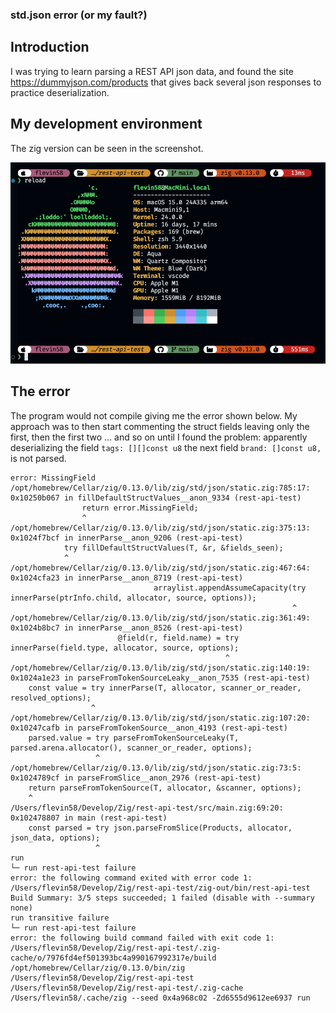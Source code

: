### std.json error (or my fault?)

## Introduction
I was trying to learn parsing a REST API json data, and found the site https://dummyjson.com/products that gives back several json responses to practice deserialization.

## My development environment

The zig version can be seen in the screenshot.

![alt text](<Capto_Capture 2024-10-07_01-15-39_AM.png>)

## The error
The program would not compile giving me the error shown below.
My approach was to then start commenting the struct fields leaving only the first, then the first two ... and so on until I found the problem: apparently deserializing the field ```tags: [][]const u8``` the next field ```brand: []const u8,``` is not parsed.


```
error: MissingField
/opt/homebrew/Cellar/zig/0.13.0/lib/zig/std/json/static.zig:785:17: 0x10250b067 in fillDefaultStructValues__anon_9334 (rest-api-test)
                return error.MissingField;
                ^
/opt/homebrew/Cellar/zig/0.13.0/lib/zig/std/json/static.zig:375:13: 0x1024f7bcf in innerParse__anon_9206 (rest-api-test)
            try fillDefaultStructValues(T, &r, &fields_seen);
            ^
/opt/homebrew/Cellar/zig/0.13.0/lib/zig/std/json/static.zig:467:64: 0x1024cfa23 in innerParse__anon_8719 (rest-api-test)
                                arraylist.appendAssumeCapacity(try innerParse(ptrInfo.child, allocator, source, options));
                                                               ^
/opt/homebrew/Cellar/zig/0.13.0/lib/zig/std/json/static.zig:361:49: 0x1024b8bc7 in innerParse__anon_8526 (rest-api-test)
                        @field(r, field.name) = try innerParse(field.type, allocator, source, options);
                                                ^
/opt/homebrew/Cellar/zig/0.13.0/lib/zig/std/json/static.zig:140:19: 0x1024a1e23 in parseFromTokenSourceLeaky__anon_7535 (rest-api-test)
    const value = try innerParse(T, allocator, scanner_or_reader, resolved_options);
                  ^
/opt/homebrew/Cellar/zig/0.13.0/lib/zig/std/json/static.zig:107:20: 0x10247cafb in parseFromTokenSource__anon_4193 (rest-api-test)
    parsed.value = try parseFromTokenSourceLeaky(T, parsed.arena.allocator(), scanner_or_reader, options);
                   ^
/opt/homebrew/Cellar/zig/0.13.0/lib/zig/std/json/static.zig:73:5: 0x1024789cf in parseFromSlice__anon_2976 (rest-api-test)
    return parseFromTokenSource(T, allocator, &scanner, options);
    ^
/Users/flevin58/Develop/Zig/rest-api-test/src/main.zig:69:20: 0x102478807 in main (rest-api-test)
    const parsed = try json.parseFromSlice(Products, allocator, json_data, options);
                   ^
run
└─ run rest-api-test failure
error: the following command exited with error code 1:
/Users/flevin58/Develop/Zig/rest-api-test/zig-out/bin/rest-api-test 
Build Summary: 3/5 steps succeeded; 1 failed (disable with --summary none)
run transitive failure
└─ run rest-api-test failure
error: the following build command failed with exit code 1:
/Users/flevin58/Develop/Zig/rest-api-test/.zig-cache/o/7976fd4ef501393bc4a990167992317e/build /opt/homebrew/Cellar/zig/0.13.0/bin/zig /Users/flevin58/Develop/Zig/rest-api-test /Users/flevin58/Develop/Zig/rest-api-test/.zig-cache /Users/flevin58/.cache/zig --seed 0x4a968c02 -Zd6555d9612ee6937 run
```
